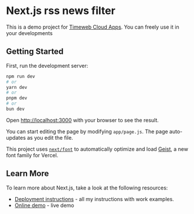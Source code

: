 # Next.js rss news filter
This is a demo project for [Timeweb Cloud Apps](https://timeweb.cloud/services/apps). You can freely use it in your developments

## Getting Started

First, run the development server:

```bash
npm run dev
# or
yarn dev
# or
pnpm dev
# or
bun dev
```

Open [http://localhost:3000](http://localhost:3000) with your browser to see the result.

You can start editing the page by modifying `app/page.js`. The page auto-updates as you edit the file.

This project uses [`next/font`](https://nextjs.org/docs/app/building-your-application/optimizing/fonts) to automatically optimize and load [Geist](https://vercel.com/font), a new font family for Vercel.

## Learn More

To learn more about Next.js, take a look at the following resources:

- [Deployment instructions](https://timeweb.cloud/tutorials/authors/sergej-durmanov) - all my instructions with work examples.
- [Online demo](https://nextjs-news-filter-tecspdas-projects.vercel.app/) - live demo
    